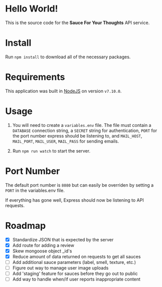 # Hello World!

This is the source code for the **Sauce For Your Thoughts** API service.

# Install

Run `npm install` to download all of the necessary packages.

# Requirements

This application was built in [NodeJS](https://nodejs.org/en/) on version `v7.10.0`.  

# Usage

1) You will need to create a `variables.env` file. The file must contain a `DATABASE` connection string, a `SECRET` string for authentication, `PORT` for the port number express should be listening to, and `MAIL_HOST`, `MAIL_PORT`, `MAIL_USER`, `MAIL_PASS` for sending emails.

2) Run `npm run watch` to start the server.

# Port Number 

The default port number is `8080` but can easily be overriden by setting a `PORT` in the variables.env file.

If everything has gone well, Express should now be listening to API requests.

# Roadmap

- [x] Standardize JSON that is expected by the server
- [x] Add route for adding a review
- [x] Skew mongoose object _id's
- [x] Reduce amount of data returned on requests to get all sauces
- [ ] Add additional sauce parameters (label, smell, texture, etc.)
- [ ] Figure out way to manage user image uploads
- [ ] Add 'staging' feature for sauces before they go out to public
- [ ] Add way to handle when/if user reports inappropriate content